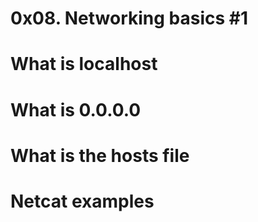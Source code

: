 # 0x08. Networking basics #1

# What is localhost
# What is 0.0.0.0
# What is the hosts file
# Netcat examples
